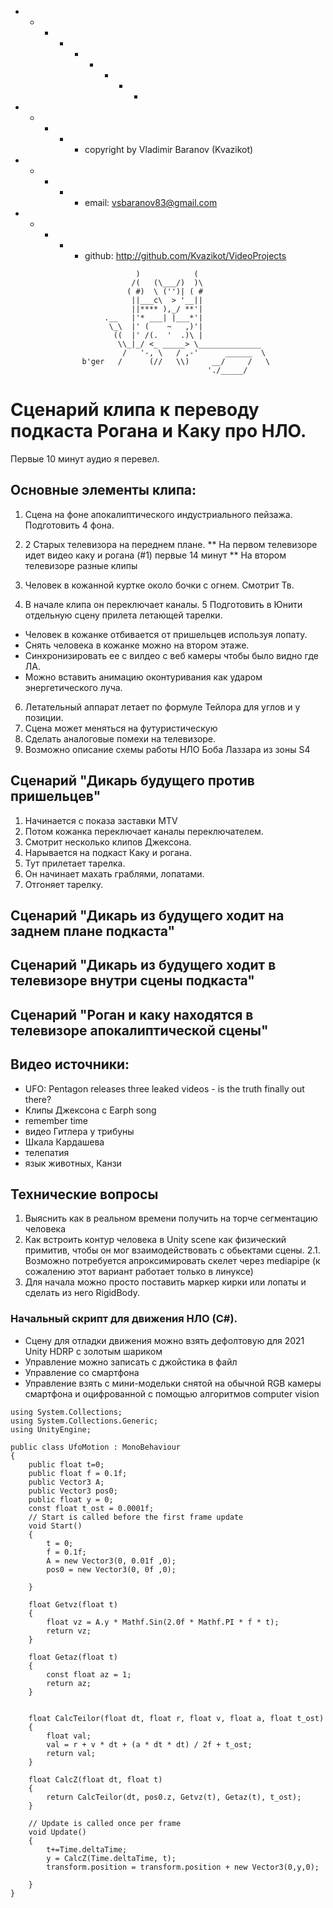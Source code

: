   + - - - + - + - -
  + - + - + copyright by Vladimir Baranov (Kvazikot)  <br>
  + - + - + email: vsbaranov83@gmail.com  <br>
  + - + - + github: http://github.com/Kvazikot/VideoProjects  <br>
```
                            )            (
                           /(   (\___/)  )\
                          ( #)  \ ('')| ( #
                           ||___c\  > '__||
                           ||**** ),_/ **'|
                     .__   |'* ___| |___*'|
                      \_\  |' (    ~   ,)'|
                       ((  |' /(.  '  .)\ |
                        \\_|_/ <_ _____> \______________
                         /   '-, \   / ,-'      ______  \
                b'ger   /      (//   \\)     __/     /   \
                                            './_____/
```     
# Сценарий клипа к переводу подкаста Рогана и Каку про НЛО.
Первые 10 минут аудио я перевел. 

##  Основные элементы клипа:
1. Сцена на фоне апокалиптического индустриального пейзажа. Подготовить 4 фона.

2. 2 Старых телевизора на переднем плане.
   ** На первом телевизоре идет видео каку и рогана (#1) первые 14 минут
   ** На втором телевизоре разные клипы
3. Человек в кожанной куртке около бочки с огнем. Смотрит Тв.
4. В начале клипа он переключает каналы. 
5 Подготовить в Юнити отдельную сцену прилета летающей тарелки.
* Человек в кожанке отбивается от пришельцев используя лопату.
* Снять человека в кожанке можно на втором этаже.
* Синхронизировать ее с вилдео с веб камеры чтобы было видно где ЛА.
* Можно вставить анимацию оконтуривания как ударом энергетического луча.
6. Летательный аппарат летает по формуле Тейлора для углов и y позиции.
7. Сцена может меняться на футуристическую
8. Сделать аналоговые помехи на телевизоре.
9. Возможно описание схемы работы НЛО Боба Лаззара из зоны S4

##  Сценарий "Дикарь будущего против пришельцев"
1. Начинается с показа заставки MTV
2. Потом кожанка переключает каналы переключателем.
3. Смотрит несколько клипов Джексона.
4. Нарывается на подкаст Каку и рогана.
5. Тут прилетает тарелка.
6. Он начинает махать граблями, лопатами.
7. Отгоняет тарелку.

## Сценарий "Дикарь из будущего ходит на заднем плане подкаста"

## Сценарий "Дикарь из будущего ходит в телевизоре внутри сцены подкаста"

## Сценарий "Роган и каку находятся в телевизоре апокалиптической сцены"

## Видео источники:
* UFO: Pentagon releases three leaked videos - is the truth finally out there?
* Клипы Джексона с Earph song 
* remember time 
* видео Гитлера у трибуны
* Шкала Кардашева
* телепатия
* язык животных, Канзи

## Технические вопросы
1. Выяснить как в реальном времени получить на торче сегментацию человека
2. Как встроить контур человека в Unity scene как физический примитив, чтобы он мог взаимодействовать с обьектами сцены.
2.1.  Возможно потребуется апроксимировать скелет через mediapipe (к сожалению этот вариант работает только в линуксе)
3. Для начала можно просто поставить маркер кирки или лопаты и сделать из него RigidBody.

### Начальный скрипт для движения НЛО (C#). 
  * Сцену для отладки движения можно взять дефолтовую для 2021 Unity HDRP с золотым шариком 
  * Управление можно записать с джойстика в файл
  * Управление со смартфона
  * Управление взять с мини-модельки снятой на обычной RGB камеры смартфона и оцифрованной с помощью алгоритмов computer vision

```
using System.Collections;
using System.Collections.Generic;
using UnityEngine;

public class UfoMotion : MonoBehaviour
{
	public float t=0;
	public float f = 0.1f;
	public Vector3 A;
	public Vector3 pos0;
	public float y = 0;
	const float t_ost = 0.0001f;
    // Start is called before the first frame update
    void Start()
    {
		t = 0;
		f = 0.1f;
		A = new Vector3(0, 0.01f ,0);
		pos0 = new Vector3(0, 0f ,0);
        
    }
	
	float Getvz(float t)
	{
		float vz = A.y * Mathf.Sin(2.0f * Mathf.PI * f * t);		
		return vz;
	}
	
	float Getaz(float t)
	{
		const float az = 1;
		return az;
	}
	
	
    float CalcTeilor(float dt, float r, float v, float a, float t_ost)
	{
		float val;
        val = r + v * dt + (a * dt * dt) / 2f + t_ost;
		return val;
	}
			
	float CalcZ(float dt, float t)
	{
		return CalcTeilor(dt, pos0.z, Getvz(t), Getaz(t), t_ost);
	}
		
    // Update is called once per frame
    void Update()
    {
		t+=Time.deltaTime;
		y = CalcZ(Time.deltaTime, t);
		transform.position = transform.position + new Vector3(0,y,0);
		
    }
}

```
